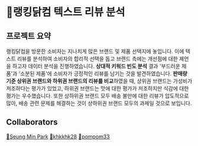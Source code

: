 # 🍗랭킹닭컴 텍스트 리뷰 분석

## 프로젝트 요약
랭킹닭컴을 방문한 소비자는 지나치게 많은 브랜드 및 제품 선택지에 놓입니다. 이에 텍스트 리뷰를 분석하여 소비자의 합리적 선택을 돕고 브랜드 측에는 개선점에 대한 제언을 하고자 데이터 분석을 진행하였습니다. **상대적 키워드 빈도 분석** 결과 '부드러운 제품'과 '소분된 제품'에 소비자가 긍정적인 리뷰를 남기는 것을 발견하였습니다. **판매량 기준 상위권 브랜드와 하위권 브랜드의 리뷰를 비교**하였을 때, 상위권 브랜드는 가성비가 저조하다는 평가가 있었고, 하위권 브랜드는 맛에 대한 평가가 저조하지만 식감에 대한 평가는 우수했습니다. 또한 상하위권 브랜드 모두 배송 불만에 대한 리뷰가 압도적으로 많아, 배송 관련 문제를 해결하는 것이 상하위권 브랜드 모두의 과제일 것으로 보입니다.

## Collaborators
[👾Seung Min Park](https://github.com/1mlucky1)
[👾khkkhk28](https://github.com/khkkhk28)
[👾pompom33](https://github.com/pompom33)
